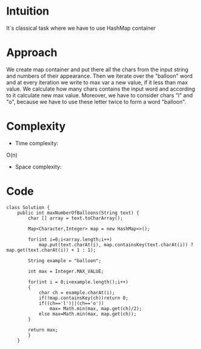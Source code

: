 # Intuition
<!-- Describe your first thoughts on how to solve this problem. -->
It`s classical task where we have to use HashMap container
# Approach
<!-- Describe your approach to solving the problem. -->
We create map container and put there all the chars from the input string and numbers of their appearance. Then we iterate over the "balloon" word and at every iteration we write to max var a new value, if it less than max value. We calculate how many chars contains the input word and according to it calculate new max value. Moreover, we have to consider chars "l" and "o", because we have to use these letter twice to form a word "balloon".
# Complexity
- Time complexity:
<!-- Add your time complexity here, e.g. $$O(n)$$ -->
O(n)
- Space complexity:
<!-- Add your space complexity here, e.g. $$O(n)$$ -->

# Code
```
class Solution {
    public int maxNumberOfBalloons(String text) {
        char [] array = text.toCharArray();

        Map<Character,Integer> map = new HashMap<>();

        for(int i=0;i<array.length;i++)
            map.put(text.charAt(i), map.containsKey(text.charAt(i)) ? map.get(text.charAt(i)) + 1 : 1);

        String example = "balloon";

        int max = Integer.MAX_VALUE;

        for(int i = 0;i<example.length();i++)
        {
            char ch = example.charAt(i);
            if(!map.containsKey(ch))return 0;
            if((ch=='l')||(ch=='o'))
                max= Math.min(max, map.get(ch)/2);
            else max=Math.min(max, map.get(ch));
        }

        return max;
        }
    }
```